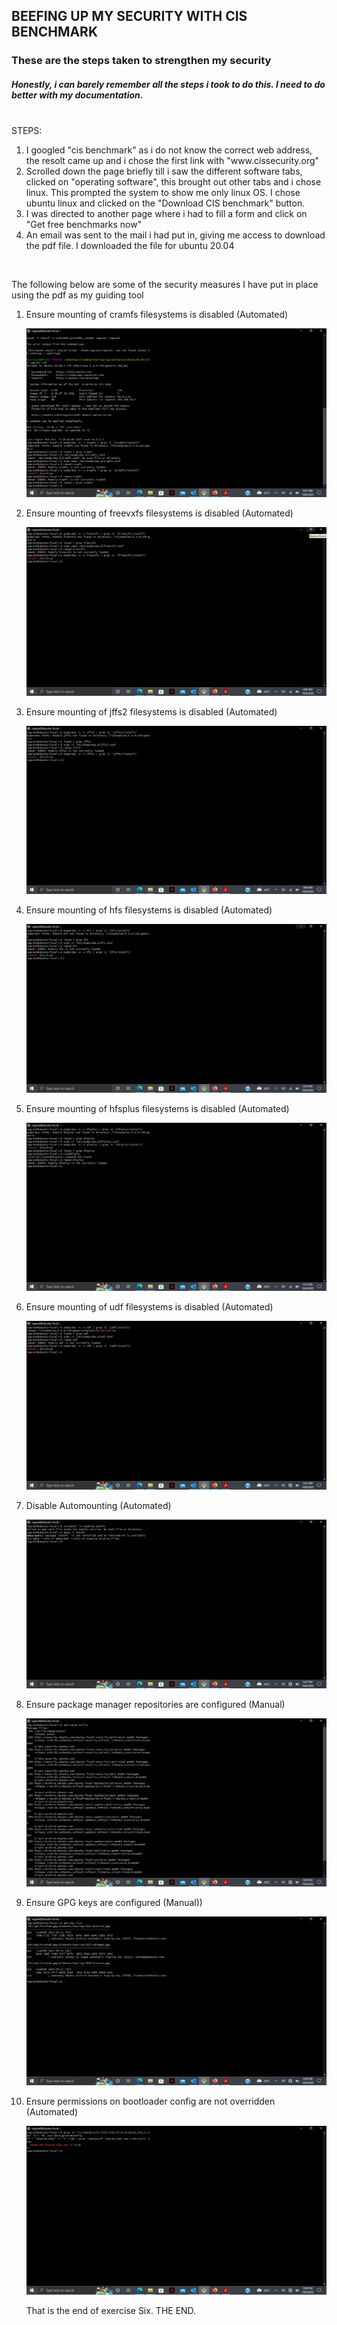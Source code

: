 ## BEEFING UP MY SECURITY WITH CIS BENCHMARK
### These are the steps taken to strengthen my security 
##### Honestly, i can barely remember all the steps i took to do this. I need to do better with my documentation. 
 <br>
STEPS:
    <ol>
        <li> I googled "cis benchmark" as i do not know the correct web address, the resolt came up and i chose the first link with "www.cissecurity.org"     </li>
        <li> Scrolled down the page briefly till i saw the different software tabs, clicked on "operating software", this brought out other tabs and i chose linux. This prompted the system to show me only linux OS. I chose ubuntu linux and clicked on the "Download CIS benchmark" button.     </li>
        <li> I was directed to another page where i had to fill a form and click on "Get free benchmarks now" </li> 
        <li> An email was sent to the mail i had put in, giving me access to download the pdf file. I downloaded the file for ubuntu 20.04  </li>  
    </ol>
<br>
<p> The following below are some of the security measures I have put in place using the pdf as my guiding tool  </p>

<ol> <li> Ensure mounting of cramfs filesystems is disabled (Automated) </li> 

![etc/apt/sources.list](../Images/CIS1.png "Ensure mounting of cramfs filesystems is disabled (Automated)") 

 <li> Ensure mounting of freevxfs filesystems is disabled (Automated) </li>  

![etc/apt/sources.list](../Images/CIS2.png "Ensure mounting of freevxfs filesystems is disabled (Automated)") 

 <li> Ensure mounting of jffs2 filesystems is disabled (Automated) </li> 

![etc/apt/sources.list](../Images/CIS3.png "Ensure mounting of jffs2 filesystems is disabled (Automated)") 

 <li> Ensure mounting of hfs filesystems is disabled (Automated) </li>  

![etc/apt/sources.list](../Images/CIS4.png "Ensure mounting of hfs filesystems is disabled (Automated)") 

 <li> Ensure mounting of hfsplus filesystems is disabled (Automated) </li> 

![etc/apt/sources.list](../Images/CIS5.png "Ensure mounting of hfsplus filesystems is disabled (Automated)") 

 <li> Ensure mounting of udf filesystems is disabled (Automated) </li> 

![etc/apt/sources.list](../Images/CIS6.png "Ensure mounting of udf filesystems is disabled (Automated)") 

 <li> Disable Automounting (Automated) </li> 

![etc/apt/sources.list](../Images/CIS7.png "Disable Automounting (Automated)") 

 <li> Ensure package manager repositories are configured (Manual) </li> 

![etc/apt/sources.list](../Images/CIS8.png "Ensure package manager repositories are configured (Manual)") 

 <li> Ensure GPG keys are configured (Manual)) </li>  

![etc/apt/sources.list](../Images/CIS9.png "Ensure GPG keys are configured (Manual)") 

 <li> Ensure permissions on bootloader config are not overridden (Automated) </li> 

![etc/apt/sources.list](../Images/CIS10.png "Ensure permissions on bootloader config are not overridden (Automated)") 



<p> That is the end of exercise Six. THE END.
